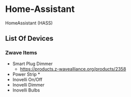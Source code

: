 # Home-Assistant
HomeAssistant (HASS)

## List Of Devices
### Zwave Items
* Smart Plug Dimmer
  * https://products.z-wavealliance.org/products/2358
* Power Strip
  * 
* Inovelli On/Off
* Inovelli Dimmer
* Inovelli Bulbs
